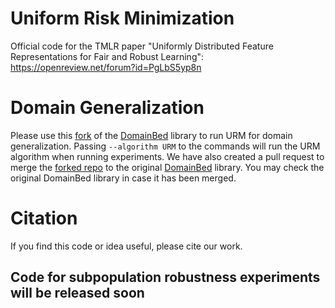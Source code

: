 # Uniform Risk Minimization
Official code for the TMLR paper "Uniformly Distributed Feature Representations for Fair and Robust Learning": https://openreview.net/forum?id=PgLbS5yp8n

# Domain Generalization 
Please use this [fork](https://github.com/kiranchari/DomainBed/tree/URM) of the [DomainBed](https://github.com/facebookresearch/DomainBed) library to run URM for domain generalization. Passing ```--algorithm URM``` to the commands will run the URM algorithm when running experiments.
We have also created a pull request to merge the [forked repo](https://github.com/kiranchari/DomainBed/tree/URM) to the original [DomainBed](https://github.com/facebookresearch/DomainBed) library. 
You may check the original DomainBed library in case it has been merged.

# Citation
If you find this code or idea useful, please cite our work.

## Code for subpopulation robustness experiments will be released soon
